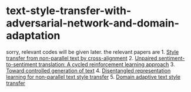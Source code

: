# text-style-transfer-with-adversarial-network-and-domain-adaptation
sorry, relevant codes will be given later.
the relevant papers are 1.  [Style transfer from non-parallel text by cross-alignment](https://arxiv.org/pdf/1705.09655.pdf)
                        2.  [Unpaired sentiment-to-sentiment translation: A cycled reinforcement learning approach](https://arxiv.org/pdf/1805.05181.pdf)
                        3.  [Toward controlled generation of text](https://arxiv.org/pdf/1703.00955.pdf)
                        4.  [Disentangled representation learning for non-parallel text style transfer](https://www.aclweb.org/anthology/P19-1041.pdf)
                        5.  [Domain adaptive text style transfer](https://arxiv.org/pdf/1908.09395.pdf)
